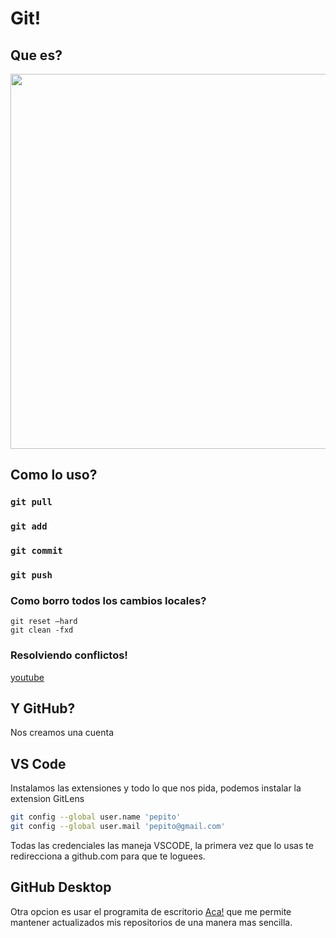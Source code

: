 # Git! 

## Que es?
<img src="https://slidetodoc.com/presentation_image_h/28ea0264010b9b8bab644b1ae501f743/image-24.jpg" width=600 />

## Como lo uso?

### `git pull`

### `git add`

### `git commit`

### `git push`

### Como borro todos los cambios locales?

```
git reset –hard
git clean -fxd
```

### Resolviendo conflictos!

[youtube](https://www.youtube.com/watch?v=JtIX3HJKwfo)

## Y GitHub?

Nos creamos una cuenta

## VS Code

Instalamos las extensiones y todo lo que nos pida, podemos instalar la extension GitLens

```bash
git config --global user.name 'pepito'
git config --global user.mail 'pepito@gmail.com'
```

Todas las credenciales las maneja VSCODE, la primera vez que lo usas te redirecciona a github.com para que te loguees.

## GitHub Desktop

Otra opcion es usar el programita de escritorio [Aca!](https://desktop.github.com/) que me permite mantener actualizados mis repositorios de una manera mas sencilla.
